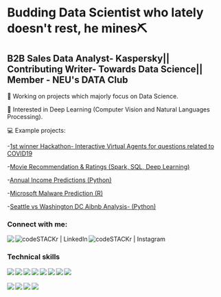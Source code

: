 # Budding Data Scientist who lately doesn't rest, he mines⛏️
## B2B Sales Data Analyst- Kaspersky|| Contributing Writer- Towards Data Science|| Member - NEU's DATA Club  
🔭 Working on projects which majorly focus on Data Science.

🌱 Interested in Deep Learning (Computer Vision and Natural Languages Processing). 

💻 Example projects:
   
   -[1st winner Hackathon- Interactive Virtual Agents for questions related to COVID19](https://github.com/Lukastuong123/Python-Projects/tree/master/Project-%20NU%20COVID%20Hackathon)
   
   -[Movie Recommendation & Ratings (Spark, SQL, Deep Learning)](https://github.com/Lukastuong123/DeepLearing/tree/master/Project-%20Movie%20Recommendations%20%26%20Rating%20System%20(Spark%2C%20SQL%20-%20Python)) 
   
   -[Annual Income Predictions (Python)](https://github.com/Lukastuong123/Python-Projects/tree/master/Project-%20Finding%20Annual%20Income%20(Python-%20Classification)) 
      
   -[Microsoft Malware Prediction (R)](https://github.com/Lukastuong123/R-Projects/tree/master/Project-%20Microsoft%20Malware%20Prediction)
 
   -[Seattle vs Washington DC Aibnb Analysis- (Python)](https://github.com/Lukastuong123/Python-Projects/tree/master/Project-%20Airbnb%20(Python-%20Interactive%20Map%2C%20Natural%20Language%20Processing%2C%20Comparative%20Study%2C%20Regression))



### Connect with me:

[<img align="left" src="https://img.shields.io/badge/medium-%2312100E.svg?&style=for-the-badge&logo=medium&logoColor=white"/>][medium]
[<img align="left" alt="codeSTACKr | LinkedIn" src="https://img.shields.io/badge/linkedin-%230077B5.svg?&style=for-the-badge&logo=linkedin&logoColor=white"/>][linkedin]
[<img align="left" alt="codeSTACKr | Instagram" src="https://img.shields.io/badge/instagram-%23E4405F.svg?&style=for-the-badge&logo=instagram&logoColor=white" />][instagram]

<br />

### Technical skills
[<img align="left"   src="https://img.shields.io/badge/Python-%2314354C.svg?&style=for-the-badge&logo=python&logoColor=white"/>][python]
[<img align="left"  src="https://img.shields.io/badge/R-%233776AB.svg?&style=for-the-badge&logo=r&logoColor=white"/>][r]
[<img align="left"  src="https://img.shields.io/badge/MySQL-%234285F4?&style=for-the-badge&logo=mysql&logoColor=white"/>][sql]
[<img align="left"  src="https://img.shields.io/badge/VBA-217346?&style=for-the-badge&logo=microsoft-office&logoColor=white"/>][vba]
[<img align="left"  src="https://img.shields.io/badge/Hadoop-%23ED8B00.svg?&style=for-the-badge&logo=apache&logoColor=white"/>][hadoop]
[<img align="left"  src="https://img.shields.io/badge/Spark-D83B01.svg?&style=for-the-badge&logo=apache-spark&logoColor=white"/>][spark]
[<img align="left"  src="https://img.shields.io/badge/Power_BI-%23F7DF1E.svg?&style=for-the-badge&logo=power-bi&logoColor=black"/>][powerbi]
[<img align="left"  src="https://img.shields.io/badge/Tableau-1793D1?&style=for-the-badge&logo=tableau&logoColor=white"/>][tableau]
<br />
<br />
[<img align="left"  src="https://img.shields.io/badge/Adobe_Analytics-%23CC342D.svg?&style=for-the-badge&logo=adobe&logoColor=white"/>][adobe]
[<img align="left"  src="https://img.shields.io/badge/Azure-0089D6?&style=for-the-badge&logo=microsoft-azure&logoColor=white"/>][azure]
[<img align="left"  src="https://img.shields.io/badge/Amazon_AWS-%23232F3E?logo=amazon-aws&logoColor=white&style=for-the-badge"/>][aws]
[<img align="left"  src="https://img.shields.io/badge/Esri%20-%2320232a.svg?&style=for-the-badge&logo=webmoney&logoColor=white"/>][esri]



<br />

</details>

[medium]: https://medium.com/@tuonggreenager
[instagram]: https://www.instagram.com/greenager/
[linkedin]: https://www.linkedin.com/in/quoc-tuong-lukas-dong/
[python]: https://www.linkedin.com/in/quoc-tuong-lukas-dong/
[r]: https://www.linkedin.com/in/quoc-tuong-lukas-dong/
[vba]: https://www.linkedin.com/in/quoc-tuong-lukas-dong/
[sql]: https://www.linkedin.com/in/quoc-tuong-lukas-dong/
[hadoop]: https://www.linkedin.com/in/quoc-tuong-lukas-dong/
[spark]: https://www.linkedin.com/in/quoc-tuong-lukas-dong/
[powerbi]: https://www.linkedin.com/in/quoc-tuong-lukas-dong/
[tableau]: https://www.linkedin.com/in/quoc-tuong-lukas-dong/
[adobe]: https://www.linkedin.com/in/quoc-tuong-lukas-dong/
[azure]: https://www.linkedin.com/in/quoc-tuong-lukas-dong/
[aws]: https://www.linkedin.com/in/quoc-tuong-lukas-dong/
[esri]: https://www.linkedin.com/in/quoc-tuong-lukas-dong/



